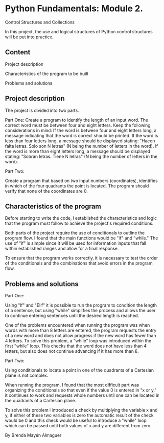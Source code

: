 
# Python Fundamentals: Module 2.
Control Structures and Collections

In this project, the use and logical structures of Python control structures will be put into practice.



## Content
Project description

Characteristics of the program to be built

Problems and solutions


## Project description
The project is divided into two parts.

Part One:
Create a program to identify the length of an input word. The correct word must be between four and eight letters. Keep the following considerations in mind:
If the word is between four and eight letters long, a message indicating that the word is correct should be printed.
If the word is less than four letters long, a message should be displayed stating: "Hacen falta letras. Solo son N letras" (N being the number of letters in the word).
If the word is more than eight letters long, a message should be displayed stating: "Sobran letras. Tiene N letras" (N being the number of letters in the word).

Part Two:

Create a program that based on two input numbers (coordinates), identifies in which of the four quadrants the point is located. The program should verify that none of the coordinates are 0.
## Characteristics of the program

Before starting to write the code, I established the characteristics and logic that the program must follow to achieve the project's required conditions.

Both parts of the project require the use of conditionals to outline the program flow. I found that the main functions would be "if" and "while." The use of "if" is simple since it will be used for information inputs that fall within established ranges and allow for a final response.

To ensure that the program works correctly, it is necessary to test the order of the conditionals and the combinations that avoid errors in the program flow.
## Problems and solutions

Part One:

Using "If" and "Elif" it is possible to run the program to condition the length of a sentence, but using "while" simplifies the process and allows the user to continue entering sentences until the desired length is reached.

One of the problems encountered when running the program was when words with more than 8 letters are entered, the program requests the entry of a new word and does not allow progress if the new word has fewer than 4 letters. To solve this problem, a "while" loop was introduced within the first "while" loop. This checks that the word does not have less than 4 letters, but also does not continue advancing if it has more than 8.

Part Two:

Using conditionals to locate a point in one of the quadrants of a Cartesian plane is not complex.

When running the program, I found that the most difficult part was organizing the conditionals so that even if the value 0 is entered in "x or y," it continues to work and requests whole numbers until one can be located in the quadrants of a Cartesian plane.

To solve this problem I introduced a check by multiplying the variable x and y, if either of these two variables is zero the automatic result of the check would be 0 and this check would be useful to introduce a "while" loop which can be passed until both values of x and y are different from zero.

By Brenda Mayén Almaguer
